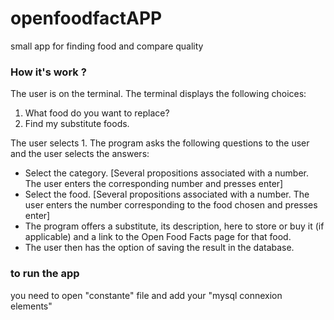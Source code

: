 # openfoodfactAPP
small app for finding food and compare quality

### How it's work ?
The user is on the terminal. The terminal displays the following choices:
1) What food do you want to replace?
1) Find my substitute foods.

The user selects 1. The program asks the following questions to the user 
and the user selects the answers:
- Select the category. [Several propositions associated with a number. 
The user enters the corresponding number and presses enter]
- Select the food. [Several propositions associated with a number. 
The user enters the number corresponding to the food chosen and presses enter]
- The program offers a substitute, its description, 
here to store or buy it (if applicable) and a link to the Open Food Facts page 
for that food.
- The user then has the option of saving the result in the database.

### to run the app
you need to open "constante" file and add your "mysql connexion elements"
